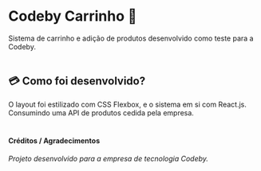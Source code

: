 # Codeby Carrinho 🛒
Sistema de carrinho e adição de produtos desenvolvido como teste para a Codeby.
<br>
<br>

## 💳 Como foi desenvolvido?
O layout foi estilizado com CSS Flexbox, e o sistema em si com React.js. Consumindo uma API de produtos cedida pela empresa. 
#
#### Créditos / Agradecimentos
_Projeto desenvolvido para a empresa de tecnologia Codeby._

